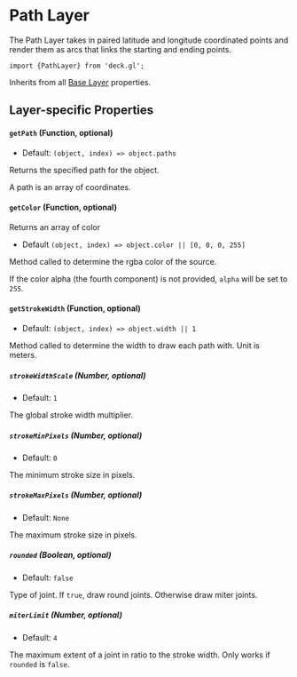 # Path Layer

The Path Layer takes in paired latitude and longitude coordinated points and
render them as arcs that links the starting and ending points.

    import {PathLayer} from 'deck.gl';

Inherits from all [Base Layer](/docs/layers/base-layer.md) properties.

## Layer-specific Properties


#### `getPath` (Function, optional)

- Default: `(object, index) => object.paths`

Returns the specified path for the object.

A path is an array of coordinates.


#### `getColor` (Function, optional)

Returns an array of color

- Default `(object, index) => object.color || [0, 0, 0, 255]`

Method called to determine the rgba color of the source.

If the color alpha (the fourth component) is not provided,
`alpha` will be set to `255`.


#### `getStrokeWidth` (Function, optional)

- Default: `(object, index) => object.width || 1`

Method called to determine the width to draw each path with.
Unit is meters.


##### `strokeWidthScale` (Number, optional)

- Default: `1`

The global stroke width multiplier.

##### `strokeMinPixels` (Number, optional)

- Default: `0`

The minimum stroke size in pixels.


##### `strokeMaxPixels` (Number, optional)

- Default: `None`

The maximum stroke size in pixels.

##### `rounded` (Boolean, optional)

- Default: `false`

Type of joint. If `true`, draw round joints. Otherwise draw miter joints.


##### `miterLimit` (Number, optional)

- Default: `4`

The maximum extent of a joint in ratio to the stroke width.
Only works if `rounded` is `false`.
